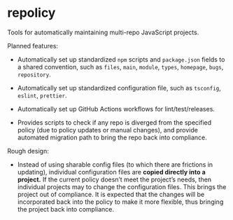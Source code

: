 # repolicy

Tools for automatically maintaining multi-repo JavaScript projects.

Planned features:

- Automatically set up standardized `npm` scripts and `package.json` fields to a shared convention, such as `files`, `main`, `module`, `types`, `homepage`, `bugs`, `repository`.

- Automatically set up standardized configuration file, such as `tsconfig`, `eslint`, `prettier`.

- Automatically set up GitHub Actions workflows for lint/test/releases.

- Provides scripts to check if any repo is diverged from the specified policy (due to policy updates or manual changes), and provide automated migration path to bring the repo back into compliance.

Rough design:

- Instead of using sharable config files (to which there are frictions in updating), individual configuration files are **copied directly into a project.** If the current policy doesn’t meet the project’s needs, then individual projects may to change the configuration files. This brings the project out of compliance. It is expected that the changes will be incorporated back into the policy to make it more flexible, thus bringing the project back into compliance.
